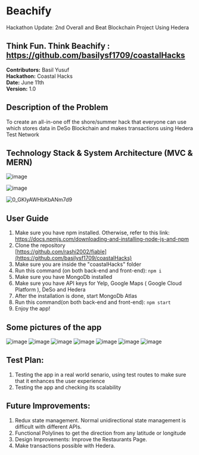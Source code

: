 # Beachify

Hackathon Update: 2nd Overall and Beat Blockchain Project Using Hedera

## Think Fun. Think Beachify : https://github.com/basilysf1709/coastalHacks

**Contributors:** Basil Yusuf <br>
**Hackathon:** Coastal Hacks <br>
**Date:** June 11th <br>
**Version:** 1.0 <br>

## Description of the Problem

To create an all-in-one off the shore/summer hack that everyone can use which stores data in DeSo Blockchain and makes transactions using Hedera Test Network

## Technology Stack & System Architecture (MVC & MERN)

![image](https://user-images.githubusercontent.com/92009321/173211431-5841add3-1e86-49cb-a60d-795c7c6f0635.png)

![image](https://user-images.githubusercontent.com/92009321/173214044-895ae384-526e-482c-9a07-a86230c63d2a.png)

![0_GKIyAWHbKbANm7d9](https://user-images.githubusercontent.com/92009321/173217701-8a880c2b-511e-4aa3-88be-e80a0bb24cdb.jpg)

## User Guide

1. Make sure you have npm installed. Otherwise, refer to this link: <br>https://docs.npmjs.com/downloading-and-installing-node-js-and-npm<br>
2. Clone the repository<br>[https://github.com/rashi2002/fiable](https://github.com/basilysf1709/coastalHacks)<br>
3. Make sure you are inside the "coastalHacks" folder
4. Run this command (on both back-end and front-end): ```npm i```
5. Make sure you have MongoDb installed
6. Make sure you have API keys for Yelp, Google Maps ( Google Cloud Platform ), DeSo and Hedera
7. After the installation is done, start MongoDb Atlas
8. Run this command(on both back-end and front-end): ```npm start```
9. Enjoy the app!

## Some pictures of the app

![image](https://user-images.githubusercontent.com/92009321/173211518-8b969665-7cc2-41df-849a-0daa28f68914.png)
![image](https://user-images.githubusercontent.com/92009321/173211546-5a71f186-600d-4698-9e98-7a5dba939edd.png)
![image](https://user-images.githubusercontent.com/92009321/173211566-f84a2127-e106-4ff2-ae40-ec35ce07b22d.png)
![image](https://user-images.githubusercontent.com/92009321/173211571-b17e194c-36cc-45cc-828e-13d59763746e.png)
![image](https://user-images.githubusercontent.com/92009321/173211576-56bcafba-4da7-4ba0-ac10-bc67a7253a8b.png)
![image](https://user-images.githubusercontent.com/92009321/173211582-a07a0a20-f6f2-4dca-ac0c-cc1ff140957f.png)
![image](https://user-images.githubusercontent.com/92009321/173211592-8ba186a9-b686-4093-a28d-380e194fbba1.png)

## Test Plan: 

1. Testing the app in a real world senario, using test routes to make sure that it enhances the user experience
2. Testing the app and checking its scalability

## Future Improvements:

1. Redux state management. Normal unidirectional state management is difficult with different APIs.
2. Functional Polylines to get the direction from any latitude or longitude
3. Design Improvements: Improve the Restaurants Page.
4. Make transactions possible with Hedera.

